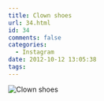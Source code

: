 ```yaml
---
title: Clown shoes
url: 34.html
id: 34
comments: false
categories:
  - Instagram
date: 2012-10-12 13:05:38
tags:
---
```


![Clown shoes](http://distilleryimage10.s3.amazonaws.com/d875238a029611e283e822000a1d011d_7.jpg)